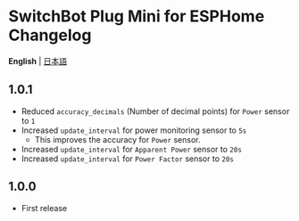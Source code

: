 # SwitchBot Plug Mini for ESPHome Changelog
**English** | [日本語](docs/CHANGELOG-ja.md)

## 1.0.1
- Reduced `accuracy_decimals` (Number of decimal points) for `Power` sensor to `1`
- Increased `update_interval` for power monitoring sensor to `5s`
  - This improves the accuracy for `Power` sensor.
- Increased `update_interval` for `Apparent Power` sensor to `20s`
- Increased `update_interval` for `Power Factor` sensor to `20s`

## 1.0.0
- First release
